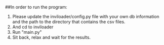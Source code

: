 ##In order to run the program:
1) Please update the inviloader/config.py file with your own db information and the path to the directory
that contains the csv files.
2) And cd to inviloader
3) Run "main.py"
4) Sit back, relax and wait for the results.
